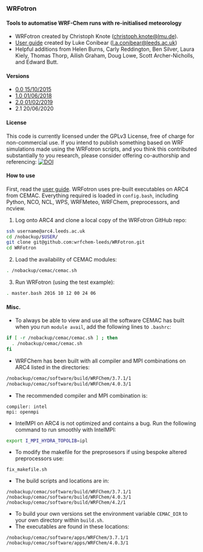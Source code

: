 ### WRFotron
#### Tools to automatise WRF-Chem runs with re-initialised meteorology  
- WRFotron created by Christoph Knote (christoph.knote@lmu.de).  
- [User guide](https://github.com/wrfchem-leeds/WRFotron/blob/master/WRFotron_user_guide.md) created by Luke Conibear (l.a.conibear@leeds.ac.uk)  
- Helpful additions from Helen Burns, Carly Reddington, Ben Silver, Laura Kiely, Thomas Thorp, Ailish Graham, Doug Lowe, Scott Archer-Nicholls, and Edward Butt.  

#### Versions  
- [0.0 15/10/2015](https://github.com/wrfchem-leeds/WRFotron/blob/master/WRFotron_user_guide.md#WRFotron0.0)
- [1.0 01/06/2018](https://github.com/wrfchem-leeds/WRFotron/blob/master/WRFotron_user_guide.md#WRFotron1.0)  
- [2.0 01/02/2019](https://github.com/wrfchem-leeds/WRFotron/blob/master/WRFotron_user_guide.md#WRFotron2.0)  
- 2.1 20/06/2020

#### License  
This code is currently licensed under the GPLv3 License, free of charge for non-commercial use. If you intend to publish something based on WRF simulations made using the WRFotron scripts, and you think this contributed substantially to you research, please consider offering co-authorship and referencing: [![DOI](https://zenodo.org/badge/234609545.svg)](https://zenodo.org/badge/latestdoi/234609545)

#### How to use
First, read the [user guide](https://github.com/wrfchem-leeds/WRFotron/blob/master/WRFotron_user_guide.md).
WRFotron uses pre-built executables on ARC4 from CEMAC. Everything required is loaded in `config.bash`, including Python, NCO, NCL, WPS, WRFMeteo, WRFChem, preprocessors, and ncview.  

1. Log onto ARC4 and clone a local copy of the WRFotron GitHub repo:  
```bash
ssh username@arc4.leeds.ac.uk
cd /nobackup/$USER/
git clone git@github.com:wrfchem-leeds/WRFotron.git
cd WRFotron
```

2. Load the availability of CEMAC modules:
```bash
. /nobackup/cemac/cemac.sh
```
    
3. Run WRFotron (using the test example):  
```bash
. master.bash 2016 10 12 00 24 06
```

#### Misc.
- To always be able to view and use all the software CEMAC has built when you run `module avail`, add the following lines to `.bashrc`:   
```bash
if [ -r /nobackup/cemac/cemac.sh ] ; then
  . /nobackup/cemac/cemac.sh
fi
```

- WRFChem has been built with all compiler and MPI combinations on ARC4 listed in the directories:
```bash
/nobackup/cemac/software/build/WRFChem/3.7.1/1
/nobackup/cemac/software/build/WRFChem/4.0.3/1
```
- The recommended compiler and MPI combination is:
```
compiler: intel
mpi: openmpi
```
- IntelMPI on ARC4 is not optimized and contains a bug. Run the following command to run smoothly with IntelMPI:  
```bash
export I_MPI_HYDRA_TOPOLIB=ipl
```
- To modify the makefile for the preprosesors if using bespoke altered preprocessors use:  
```
fix_makefile.sh
```
- The build scripts and locations are in:  
```
/nobackup/cemac/software/build/WRFChem/3.7.1/1
/nobackup/cemac/software/build/WRFChem/4.0.3/1
/nobackup/cemac/software/build/WRFChem/4.2/1
```
- To build your own versions set the environment variable `CEMAC_DIR` to your own directory within `build.sh`.
- The executables are found in these locations:
```
/nobackup/cemac/software/apps/WRFChem/3.7.1/1
/nobackup/cemac/software/apps/WRFChem/4.0.3/1
```
